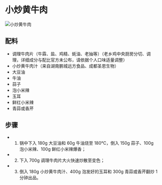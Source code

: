 # 小炒黄牛肉

![小炒黄牛肉](../images/小炒黄牛肉（青蒜段版）.png)


## 配料
- 调理牛肉片（牛霖、盐、鸡精、蚝油、老抽等）（老乡鸡中央厨房分切、调理，详细成分与配比官方未公布，请依据个人口味适量调整）
- 小炒黄牛肉汁（来自湖南鹏城远方食品、成都圣恩生物）
- 大豆油
- 牛油
- 蒜子
- 泡小米辣
- 玉耳
- 鲜红小米辣
- 青蒜或香芹

## 步骤
- 1. 锅中下入 180g 大豆油和 60g 牛油烧至 180℃，倒入 150g 蒜子、100g 泡小米辣、100g 鲜红小米辣爆香；
- 2. 下入 700g 调理牛肉片大火快速炒散至变色；
- 3. 倒入 180g 小炒黄牛肉汁、400g 泡发好的玉耳和 300g 青蒜或香芹翻炒 1 分钟出品。

